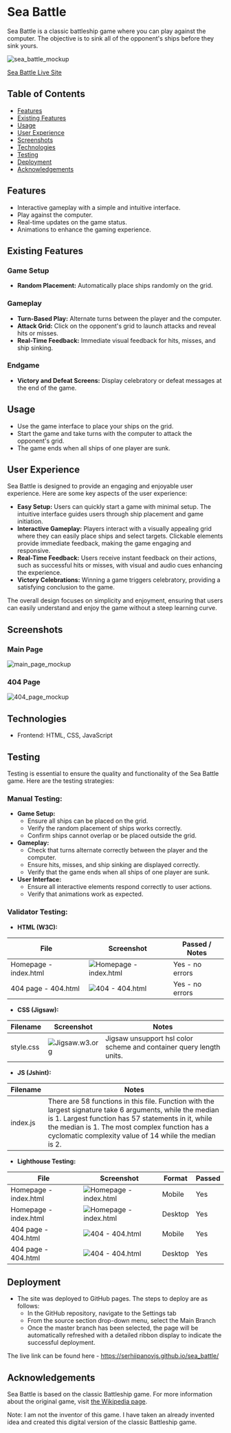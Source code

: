 # Sea Battle

Sea Battle is a classic battleship game where you can play against the computer. The objective is to sink all of the
opponent's ships before they sink yours.

![sea_battle_mockup](documentation/sea_battle_mockup.png)

[Sea Battle Live Site](https://serhiipanovjs.github.io/sea_battle/)

## Table of Contents

- [Features](#features)
- [Existing Features](#existing-features)
- [Usage](#usage)
- [User Experience](#user-experience)
- [Screenshots](#screenshots)
- [Technologies](#technologies)
- [Testing](#testing)
- [Deployment](#deployment)
- [Acknowledgements](#acknowledgements)

## Features

- Interactive gameplay with a simple and intuitive interface.
- Play against the computer.
- Real-time updates on the game status.
- Animations to enhance the gaming experience.

## Existing Features

### Game Setup

- **Random Placement:** Automatically place ships randomly on the grid.

### Gameplay

- **Turn-Based Play:** Alternate turns between the player and the computer.
- **Attack Grid:** Click on the opponent's grid to launch attacks and reveal hits or misses.
- **Real-Time Feedback:** Immediate visual feedback for hits, misses, and ship sinking.

### Endgame

- **Victory and Defeat Screens:** Display celebratory or defeat messages at the end of the game.

## Usage

- Use the game interface to place your ships on the grid.
- Start the game and take turns with the computer to attack the opponent's grid.
- The game ends when all ships of one player are sunk.

## User Experience

Sea Battle is designed to provide an engaging and enjoyable user experience. Here are some key aspects of the user
experience:

- **Easy Setup:** Users can quickly start a game with minimal setup. The intuitive interface guides users through ship
  placement and game initiation.
- **Interactive Gameplay:** Players interact with a visually appealing grid where they can easily place ships and select
  targets. Clickable elements provide immediate feedback, making the game engaging and responsive.
- **Real-Time Feedback:** Users receive instant feedback on their actions, such as successful hits or misses, with
  visual and audio cues enhancing the experience.
- **Victory Celebrations:** Winning a game triggers celebratory, providing a satisfying conclusion to the game.

The overall design focuses on simplicity and enjoyment, ensuring that users can easily understand and enjoy the game
without a steep learning curve.

## Screenshots

### Main Page
![main_page_mockup](documentation/main_page_mockup.png)

### 404 Page
![404_page_mockup](documentation/404_page_mockup.png)

## Technologies

- Frontend: HTML, CSS, JavaScript

## Testing

Testing is essential to ensure the quality and functionality of the Sea Battle game. Here are the testing strategies:

### Manual Testing:

- **Game Setup:**
  - Ensure all ships can be placed on the grid.
  - Verify the random placement of ships works correctly.
  - Confirm ships cannot overlap or be placed outside the grid.
- **Gameplay:**
    - Check that turns alternate correctly between the player and the computer.
    - Ensure hits, misses, and ship sinking are displayed correctly.
    - Verify that the game ends when all ships of one player are sunk.
- **User Interface:**
    - Ensure all interactive elements respond correctly to user actions.
    - Verify that animations work as expected.

### Validator Testing:
- **HTML (W3C):**

| File                       | Screenshot                                                         | Passed / Notes  |
|----------------------------|--------------------------------------------------------------------|-----------------|
 Homepage - index.html      | ![Homepage - index.html](documentation/htmlvalid_index.png)        | Yes - no errors |
 404 page - 404.html        | ![404 - 404.html](documentation/htmlvalid_404.png)                 | Yes - no errors |

- **CSS (Jigsaw):**

| Filename  | Screenshot                                   | Notes                                                              |
|-----------|----------------------------------------------|--------------------------------------------------------------------|
 style.css | ![Jigsaw.w3.org](documentation/cssvalid.png) | Jigsaw unsupport hsl color scheme and container query length units. |

- **JS (Jshint):**

| Filename  | Notes                                                                                                                                                                                                                                                                       |
|-----------|------------------------------------------------------------------------------------------------------|
 index.js | There are 58 functions in this file. Function with the largest signature take 6 arguments, while the median is 1. Largest function has 57 statements in it, while the median is 1. The most complex function has a cyclomatic complexity value of 14 while the median is 2. |

- **Lighthouse Testing:**

| File                       | Screenshot                                                                         | Format  | Passed |
|----------------------------|------------------------------------------------------------------------------------|---------|--------|
 Homepage - index.html      | ![Homepage - index.html](documentation/light_house_valid_mobile_index.png)         | Mobile  | Yes    |
 Homepage - index.html      | ![Homepage - index.html](documentation/light_house_valid_desctop_index.png)        | Desktop | Yes    |
 404 page - 404.html        | ![404 - 404.html](documentation/light_house_valid_mobile_404.png)                  | Mobile  | Yes    |
 404 page - 404.html        | ![404 - 404.html](documentation/light_house_valid_desktop_404.png)                 | Desktop | Yes    |

## Deployment

- The site was deployed to GitHub pages. The steps to deploy are as follows:
    - In the GitHub repository, navigate to the Settings tab
    - From the source section drop-down menu, select the Main Branch
    - Once the master branch has been selected, the page will be automatically refreshed with a detailed ribbon display
      to indicate the successful deployment.

The live link can be found here - https://serhiipanovjs.github.io/sea_battle/

## Acknowledgements

Sea Battle is based on the classic Battleship game. For more information about the original game,
visit [the Wikipedia page](https://en.wikipedia.org/wiki/Battleship_(game)).

Note: I am not the inventor of this game. I have taken an already invented idea and created this digital version of the
classic Battleship game.